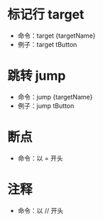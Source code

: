 # 标记行 target

- 命令：target {targetName}
- 例子：target tButton

# 跳转 jump

- 命令：jump {targetName}
- 例子：jump tButton

# 断点

- 命令：以 = 开头

# 注释

- 命令：以 // 开头